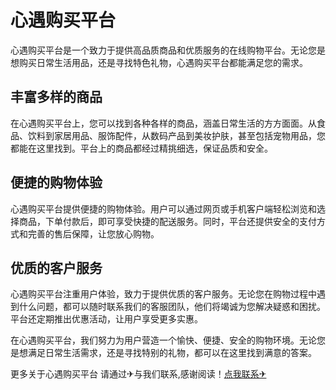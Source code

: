 # 心遇购买平台

心遇购买平台是一个致力于提供高品质商品和优质服务的在线购物平台。无论您是想购买日常生活用品，还是寻找特色礼物，心遇购买平台都能满足您的需求。

## 丰富多样的商品

在心遇购买平台上，您可以找到各种各样的商品，涵盖日常生活的方方面面。从食品、饮料到家居用品、服饰配件，从数码产品到美妆护肤，甚至包括宠物用品，您都能在这里找到。平台上的商品都经过精挑细选，保证品质和安全。

## 便捷的购物体验

心遇购买平台提供便捷的购物体验。用户可以通过网页或手机客户端轻松浏览和选择商品，下单付款后，即可享受快捷的配送服务。同时，平台还提供安全的支付方式和完善的售后保障，让您放心购物。

## 优质的客户服务

心遇购买平台注重用户体验，致力于提供优质的客户服务。无论您在购物过程中遇到什么问题，都可以随时联系我们的客服团队，他们将竭诚为您解决疑惑和困扰。平台还定期推出优惠活动，让用户享受更多实惠。

在心遇购买平台，我们努力为用户营造一个愉快、便捷、安全的购物环境。无论您是想满足日常生活需求，还是寻找特别的礼物，都可以在这里找到满意的答案。

更多关于心遇购买平台 请通过✈与我们联系,感谢阅读！[点我联系✈](https://cn.k02.cc)